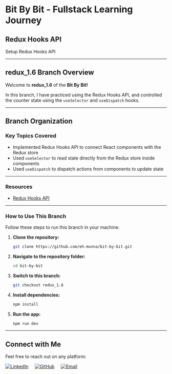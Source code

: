 # **Bit By Bit** - Fullstack Learning Journey

## **Redux Hooks API**

Setup Redux Hooks API

---

## **redux_1.6** Branch Overview

Welcome to **redux_1.6** of the **Bit By Bit!**

In this branch, I have practiced using the Redux Hooks API, and controlled the counter state using the `useSelector` and `useDispatch` hooks.

---

## **Branch Organization**

### **Key Topics Covered**

- Implemented Redux Hooks API to connect React components with the Redux store
- Used `useSelector` to read state directly from the Redux store inside components
- Used `useDispatch` to dispatch actions from components to update state

---

### **Resources**

- [Redux Hooks API](https://react-redux.js.org/api/hooks)

---

### **How to Use This Branch**

Follow these steps to run this branch in your machine:

1. **Clone the repository:**

   ```bash
   git clone https://github.com/eh-munna/bit-by-bit.git
   ```

2. **Navigate to the repository folder:**

   ```bash
   cd bit-by-bit
   ```

3. **Switch to this branch:**

   ```bash
   git checkout redux_1.6
   ```

4. **Install dependencies:**

   ```bash
   npm install
   ```

5. **Run the app:**

   ```bash
   npm run dev
   ```

---

## **Connect with Me**

Feel free to reach out on any platform:

<div style="display: flex; gap: 20px;">
   <a href="https://www.linkedin.com/in/eh-munna/">
      <img src="https://img.shields.io/badge/LinkedIn-%230A66C2?style=flat&logo=linkedin&logoColor=white" alt="LinkedIn">
   </a>
   <a href="https://github.com/eh-munna">
      <img src="https://img.shields.io/badge/GitHub-%23121011?style=flat&logo=github&logoColor=white" alt="GitHub">
   </a>
   <a href="mailto:emran.h.munna@gmail.com">
      <img src="https://img.shields.io/badge/emran.h.munna@gmail.com-%23D14836?style=flat&logo=gmail&logoColor=white" alt="Email">
   </a>
</div>
